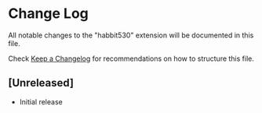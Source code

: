 # Change Log

All notable changes to the "habbit530" extension will be documented in this file.

Check [Keep a Changelog](http://keepachangelog.com/) for recommendations on how to structure this file.

## [Unreleased]

- Initial release